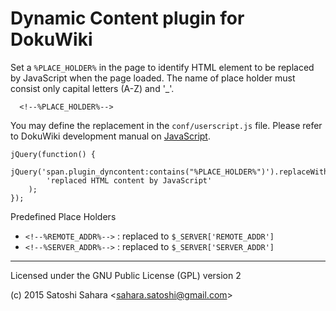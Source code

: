 Dynamic Content plugin for DokuWiki
===================================

Set a `%PLACE_HOLDER%` in the page to identify HTML element to be replaced by JavaScript when the page loaded. The name of place holder must consist only capital letters (A-Z) and '_'.

```
  <!--%PLACE_HOLDER%-->
```

You may define the replacement in the `conf/userscript.js` file. Please refer to DokuWiki development manual on [JavaScript](https://www.dokuwiki.org/devel:javascript).

```
jQuery(function() {
    jQuery('span.plugin_dyncontent:contains("%PLACE_HOLDER%")').replaceWith(
        'replaced HTML content by JavaScript'
    );
});

```

Predefined Place Holders
* `<!--%REMOTE_ADDR%-->` : replaced to `$_SERVER['REMOTE_ADDR']`
* `<!--%SERVER_ADDR%-->` : replaced to `$_SERVER['SERVER_ADDR']`

----
Licensed under the GNU Public License (GPL) version 2

(c) 2015 Satoshi Sahara \<sahara.satoshi@gmail.com>
